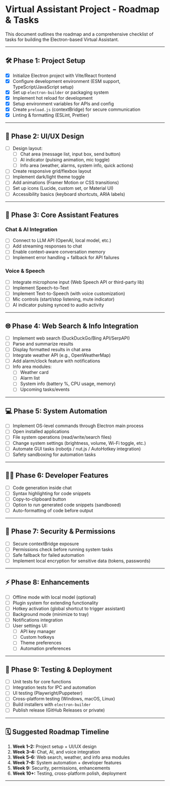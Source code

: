 # Virtual Assistant Project - Roadmap & Tasks

This document outlines the roadmap and a comprehensive checklist of tasks for building the Electron-based Virtual Assistant.

---

## 🛠️ Phase 1: Project Setup

- [x] Initialize Electron project with Vite/React frontend
- [x] Configure development environment (ESM support, TypeScript/JavaScript setup)
- [x] Set up `electron-builder` or packaging system
- [x] Implement hot reload for development
- [x] Setup environment variables for APIs and config
- [x] Create `preload.js` (contextBridge) for secure communication
- [x] Linting & formatting (ESLint, Prettier)

---

## 🎨 Phase 2: UI/UX Design

- [ ] Design layout:
  - [ ] Chat area (message list, input box, send button)
  - [ ] AI indicator (pulsing animation, mic toggle)
  - [ ] Info area (weather, alarms, system info, quick actions)
- [ ] Create responsive grid/flexbox layout
- [ ] Implement dark/light theme toggle
- [ ] Add animations (Framer Motion or CSS transitions)
- [ ] Set up icons (Lucide, custom set, or Material UI)
- [ ] Accessibility basics (keyboard shortcuts, ARIA labels)

---

## 🧠 Phase 3: Core Assistant Features

### Chat & AI Integration

- [ ] Connect to LLM API (OpenAI, local model, etc.)
- [ ] Add streaming responses to chat
- [ ] Enable context-aware conversation memory
- [ ] Implement error handling + fallback for API failures

### Voice & Speech

- [ ] Integrate microphone input (Web Speech API or third-party lib)
- [ ] Implement Speech-to-Text
- [ ] Implement Text-to-Speech (with voice customization)
- [ ] Mic controls (start/stop listening, mute indicator)
- [ ] AI indicator pulsing synced to audio activity

---

## 🌐 Phase 4: Web Search & Info Integration

- [ ] Implement web search (DuckDuckGo/Bing API/SerpAPI)
- [ ] Parse and summarize results
- [ ] Display formatted results in chat area
- [ ] Integrate weather API (e.g., OpenWeatherMap)
- [ ] Add alarm/clock feature with notifications
- [ ] Info area modules:
  - [ ] Weather card
  - [ ] Alarm list
  - [ ] System info (battery %, CPU usage, memory)
  - [ ] Upcoming tasks/events

---

## 💻 Phase 5: System Automation

- [ ] Implement OS-level commands through Electron main process
- [ ] Open installed applications
- [ ] File system operations (read/write/search files)
- [ ] Change system settings (brightness, volume, Wi-Fi toggle, etc.)
- [ ] Automate GUI tasks (robotjs / nut.js / AutoHotkey integration)
- [ ] Safety sandboxing for automation tasks

---

## 👨‍💻 Phase 6: Developer Features

- [ ] Code generation inside chat
- [ ] Syntax highlighting for code snippets
- [ ] Copy-to-clipboard button
- [ ] Option to run generated code snippets (sandboxed)
- [ ] Auto-formatting of code before output

---

## 🔐 Phase 7: Security & Permissions

- [ ] Secure contextBridge exposure
- [ ] Permissions check before running system tasks
- [ ] Safe fallback for failed automation
- [ ] Implement local encryption for sensitive data (tokens, passwords)

---

## ⚡ Phase 8: Enhancements

- [ ] Offline mode with local model (optional)
- [ ] Plugin system for extending functionality
- [ ] Hotkey activation (global shortcut to trigger assistant)
- [ ] Background mode (minimize to tray)
- [ ] Notifications integration
- [ ] User settings UI:
  - [ ] API key manager
  - [ ] Custom hotkeys
  - [ ] Theme preferences
  - [ ] Automation preferences

---

## 🚀 Phase 9: Testing & Deployment

- [ ] Unit tests for core functions
- [ ] Integration tests for IPC and automation
- [ ] UI testing (Playwright/Puppeteer)
- [ ] Cross-platform testing (Windows, macOS, Linux)
- [ ] Build installers with `electron-builder`
- [ ] Publish release (GitHub Releases or private)

---

## 🗓️ Suggested Roadmap Timeline

1. **Week 1–2:** Project setup + UI/UX design
2. **Week 3–4:** Chat, AI, and voice integration
3. **Week 5–6:** Web search, weather, and info area modules
4. **Week 7–8:** System automation + developer features
5. **Week 9:** Security, permissions, enhancements
6. **Week 10+:** Testing, cross-platform polish, deployment

---
